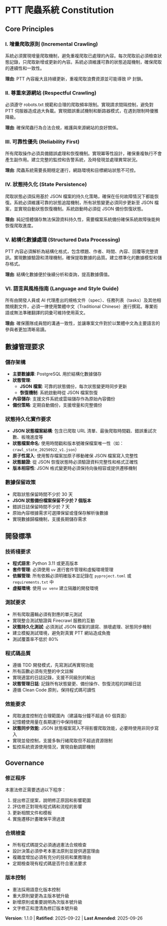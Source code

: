 # PTT 爬蟲系統 Constitution

## Core Principles

### I. 增量爬取原則 (Incremental Crawling)
系統必須實現增量爬取機制，避免重複爬取已處理的內容。每次爬取前必須檢查狀態記錄，只爬取新增或更新的內容。系統必須維護可靠的狀態追蹤機制，確保爬取的連續性和一致性。

**理由**: PTT 內容龐大且持續更新，重複爬取浪費資源並可能導致 IP 封鎖。

### II. 尊重來源網站 (Respectful Crawling)
必須遵守 robots.txt 規範和合理的爬取頻率限制。實現請求間隔控制，避免對 PTT 伺服器造成過大負載。實現錯誤重試機制和斷路器模式，在遇到限制時優雅降級。

**理由**: 確保爬蟲行為合法合規，維護與來源網站的良好關係。

### III. 可靠性優先 (Reliability First)
所有爬取操作必須具備錯誤處理和恢復機制。實現冪等性設計，確保重複執行不會產生副作用。建立完整的監控和告警系統，及時發現並處理異常狀況。

**理由**: 爬蟲系統需要長期穩定運行，網路環境和目標網站狀態不可控。

<!--
SYNC IMPACT REPORT
- Version: 1.0.0 -> 1.1.0
- Modified Principles:
  - "IV. 狀態持久化 (State Persistence)": Re-written to remove Redis and focus solely on JSON persistence.
- Modified Sections:
  - "數據管理要求": Removed two-tier (Redis + JSON) state management architecture.
  - "開發標準": Updated testing requirements to remove Redis-specific tests.
- Templates Requiring Updates:
  - ✅ .specify/memory/constitution.md (updated)
  - ⚠ .specify/templates/plan-template.md (pending review)
  - ⚠ .specify/templates/spec-template.md (pending review)
  - ⚠ .specify/templates/tasks-template.md (pending review)
-->
### IV. 狀態持久化 (State Persistence)
爬取狀態必須採用基於 JSON 檔案的持久化策略，確保在任何故障情況下都能恢復。系統必須維護可靠的狀態追蹤機制，所有狀態變更必須同步更新至 JSON 檔案，並實現自動狀態恢復機制。系統啟動時必須從 JSON 備份恢復狀態。

**理由**: 純記憶體儲存無法保證資料持久性，需要檔案系統備份確保系統故障後能夠恢復爬取進度。

### V. 結構化數據處理 (Structured Data Processing)
PTT 內容必須解析為結構化格式，包含標題、作者、時間、內容、回覆等完整資訊。實現數據驗證和清理機制，確保提取數據的品質。建立標準化的數據模型和儲存格式。

**理由**: 結構化數據便於後續分析和查詢，提高數據價值。

### VI. 語言與風格指南 (Language and Style Guide)
所有由開發人員或 AI 代理產出的規格文件（spec）、任務列表（tasks）及其他相關規劃文件，必須一律使用繁體中文（Traditional Chinese）進行撰寫。專業術語或無法準確翻譯的詞彙可維持使用英文。

**理由**: 確保團隊成員間的溝通一致性，並讓專案文件對於以繁體中文為主要語言的參與者更加清晰易讀。

## 數據管理要求

### 儲存架構
- **主要數據庫**: PostgreSQL 用於結構化數據儲存
- **狀態管理**:
  - **JSON 檔案**: 可靠的狀態備份，每次狀態變更時同步更新
  - **恢復機制**: 系統啟動時從 JSON 檔案恢復
- **內容儲存**: 支援文件系統或雲端儲存作為原始內容備份
- **備份策略**: 定期自動備份，支援增量和完整備份

### 狀態持久化實作要求
- **JSON 狀態檔案結構**: 包含已爬取 URL 清單、最後爬取時間戳、錯誤重試次數、板塊進度等
- **狀態檔案命名**: 使用時間戳和版本號確保檔案唯一性（如：`crawl_state_20250922_v1.json`）
- **原子性寫入**: 使用暫存檔案加原子移動確保 JSON 檔案寫入完整性
- **狀態驗證**: 從 JSON 恢復狀態時必須驗證資料完整性和格式正確性
- **版本相容性**: JSON 格式變更時必須保持向後相容或提供遷移機制

### 數據保留政策
- 爬取狀態保留時間不少於 30 天
- **JSON 狀態備份檔案保留不少於 7 個版本**
- 錯誤日誌保留時間不少於 7 天
- 原始內容根據需求可選擇保留或僅保存解析後數據
- 實現數據歸檔機制，支援長期儲存需求

## 開發標準

### 技術棧要求
- **程式語言**: Python 3.11 或更高版本
- **套件管理**: 必須使用 `uv` 進行套件管理和虛擬環境管理
- **依賴管理**: 所有依賴必須明確版本並記錄在 `pyproject.toml` 或 `requirements.txt` 中
- **虛擬環境**: 使用 `uv venv` 建立隔離的開發環境

### 測試要求
- 所有爬取邏輯必須有對應的單元測試
- 實現整合測試驗證與 Firecrawl 服務的互動
- **狀態持久化測試**: 必須測試 JSON 檔案的讀寫、損壞處理、狀態同步機制
- 建立模擬測試環境，避免對真實 PTT 網站造成負擔
- 測試覆蓋率不低於 80%

### 程式碼品質
- 遵循 TDD 開發模式，先寫測試再實現功能
- 所有函數必須有完整的中文註解
- 實現適當的日誌記錄，支援不同級別的輸出
- **狀態管理日誌**: 記錄所有狀態變更、備份操作、恢復流程的詳細日誌
- 遵循 Clean Code 原則，保持程式碼可讀性

### 效能要求
- 爬取速度控制在合理範圍內（建議每分鐘不超過 60 個頁面）
- 記憶體使用量在長期運行中保持穩定
- **狀態同步效能**: JSON 狀態檔案寫入不得影響爬取效能，必要時使用非同步寫入
- 實現並發控制，支援多執行緒爬取但不超過資源限制
- 監控系統資源使用情況，實現自動調節機制

## Governance

### 修正程序
本憲法修正需要透過以下程序：
1. 提出修正提案，說明修正原因和影響範圍
2. 評估修正對現有程式碼和流程的影響
3. 更新相關文件和模板
4. 實施遷移計畫確保平滑過渡

### 合規檢查
- 所有程式碼提交必須通過憲法合規檢查
- 設計決策必須參考本憲法原則並提供適當理由
- 複雜度增加必須有充分的技術和業務理由
- 定期檢查現有程式碼是否符合憲法要求

### 版本控制
- 憲法採用語意化版本控制
- 重大原則變更為主版本號升級
- 新增原則或重要說明為次版本號升級
- 文字修正和澄清為修訂版本號升級

**Version**: 1.1.0 | **Ratified**: 2025-09-22 | **Last Amended**: 2025-09-26
